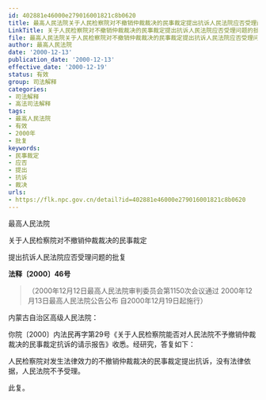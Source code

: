 ```yaml
---
id: 402881e46000e279016001821c8b0620
title: 最高人民法院关于人民检察院对不撤销仲裁裁决的民事裁定提出抗诉人民法院应否受理问题的批复
LinkTitle: 关于人民检察院对不撤销仲裁裁决的民事裁定提出抗诉人民法院应否受理问题的批复（2000）
file: 最高人民法院关于人民检察院对不撤销仲裁裁决的民事裁定提出抗诉人民法院应否受理问题的批复_20001213_402881e46000e279016001821c8b0620.docx
author: 最高人民法院
date: '2000-12-13'
publication_date: '2000-12-13'
effective_date: '2000-12-19'
status: 有效
group: 司法解释
categories:
- 司法解释
- 高法司法解释
tags:
- 最高人民法院
- 有效
- 2000年
- 批复
keywords:
- 民事裁定
- 应否
- 提出
- 抗诉
- 裁决
urls:
- https://flk.npc.gov.cn/detail?id=402881e46000e279016001821c8b0620
---
```


最高人民法院

关于人民检察院对不撤销仲裁裁决的民事裁定

提出抗诉人民法院应否受理问题的批复

**法释〔2000〕46号**

> （2000年12月12日最高人民法院审判委员会第1150次会议通过 2000年12月13日最高人民法院公告公布 自2000年12月19日起施行）

内蒙古自治区高级人民法院：

你院〔2000〕内法民再字第29号《关于人民检察院能否对人民法院不予撤销仲裁裁决的民事裁定抗诉的请示报告》收悉。经研究，答复如下：

人民检察院对发生法律效力的不撤销仲裁裁决的民事裁定提出抗诉，没有法律依据，人民法院不予受理。

此复。
